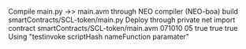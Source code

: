 Compile main.py ->> main.avm through NEO compiler (NEO-boa) 
    build smartContracts/SCL-token/main.py
Deploy through private net
    import contract smartContracts/SCL-token/main.avm 071010 05 true true true
Using "testinvoke scriptHash nameFunction paramater"  